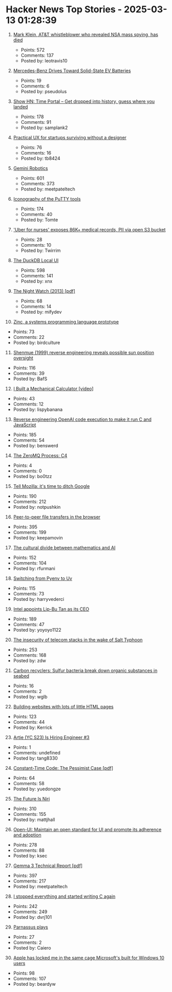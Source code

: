 # Hacker News Top Stories - 2025-03-13 01:28:39

1. [Mark Klein, AT&T whistleblower who revealed NSA mass spying, has died](https://www.eff.org/deeplinks/2025/03/memoriam-mark-klein-att-whistleblower-about-nsa-mass-spying)
   - Points: 572
   - Comments: 137
   - Posted by: leotravis10

2. [Mercedes-Benz Drives Toward Solid-State EV Batteries](https://spectrum.ieee.org/mercedes-benz)
   - Points: 19
   - Comments: 6
   - Posted by: pseudolus

3. [Show HN: Time Portal – Get dropped into history, guess where you landed](https://www.eggnog.ai/entertimeportal)
   - Points: 178
   - Comments: 91
   - Posted by: samplank2

4. [Practical UX for startups surviving without a designer](https://www.tibinotes.com/p/practical-ux-for-startups-surviving)
   - Points: 76
   - Comments: 16
   - Posted by: tb8424

5. [Gemini Robotics](https://deepmind.google/discover/blog/gemini-robotics-brings-ai-into-the-physical-world/)
   - Points: 601
   - Comments: 373
   - Posted by: meetpateltech

6. [Iconography of the PuTTY tools](https://www.chiark.greenend.org.uk/~sgtatham/quasiblog/putty-icons/)
   - Points: 174
   - Comments: 40
   - Posted by: Tomte

7. ['Uber for nurses' exposes 86K+ medical records, PII via open S3 bucket](https://www.websiteplanet.com/news/eshyft-report-breach/)
   - Points: 28
   - Comments: 10
   - Posted by: Twirrim

8. [The DuckDB Local UI](https://duckdb.org/2025/03/12/duckdb-ui.html)
   - Points: 598
   - Comments: 141
   - Posted by: xnx

9. [The Night Watch (2013) [pdf]](https://www.usenix.org/system/files/1311_05-08_mickens.pdf)
   - Points: 68
   - Comments: 14
   - Posted by: mifydev

10. [Zinc, a systems programming language prototype](https://sr.ht/~oconnor0/zinc/)
   - Points: 73
   - Comments: 22
   - Posted by: birdculture

11. [Shenmue (1999) reverse engineering reveals possible sun position oversight](https://wulinshu.com/2025/03/11/reverse-engineering-adventures-3-bug-or-not-bug/)
   - Points: 116
   - Comments: 39
   - Posted by: BafS

12. [I Built a Mechanical Calculator [video]](https://www.youtube.com/watch?v=E0pJST5mL3A)
   - Points: 43
   - Comments: 12
   - Posted by: lispybanana

13. [Reverse engineering OpenAI code execution to make it run C and JavaScript](https://twitter.com/benswerd/status/1899853533761200300)
   - Points: 185
   - Comments: 54
   - Posted by: benswerd

14. [The ZeroMQ Process: C4](https://hintjens.gitbooks.io/social-architecture/content/chapter4.html)
   - Points: 4
   - Comments: 0
   - Posted by: bo0tzz

15. [Tell Mozilla: it's time to ditch Google](https://mozillapetition.com/)
   - Points: 190
   - Comments: 212
   - Posted by: notpushkin

16. [Peer-to-peer file transfers in the browser](https://github.com/kern/filepizza)
   - Points: 395
   - Comments: 199
   - Posted by: keepamovin

17. [The cultural divide between mathematics and AI](https://sugaku.net/content/understanding-the-cultural-divide-between-mathematics-and-ai/)
   - Points: 152
   - Comments: 104
   - Posted by: rfurmani

18. [Switching from Pyenv to Uv](https://bluesock.org/~willkg/blog/dev/switch_pyenv_to_uv.html)
   - Points: 115
   - Comments: 73
   - Posted by: harryvederci

19. [Intel appoints Lip-Bu Tan as its CEO](https://www.reuters.com/technology/us-chipmaker-intel-appoints-lip-bu-tan-its-ceo-2025-03-12/)
   - Points: 189
   - Comments: 47
   - Posted by: yoyoyo1122

20. [The insecurity of telecom stacks in the wake of Salt Typhoon](https://soatok.blog/2025/03/12/on-the-insecurity-of-telecom-stacks-in-the-wake-of-salt-typhoon/)
   - Points: 253
   - Comments: 168
   - Posted by: zdw

21. [Carbon recyclers: Sulfur bacteria break down organic substances in seabed](https://phys.org/news/2025-03-earth-hidden-carbon-recyclers-sulfur.html)
   - Points: 16
   - Comments: 2
   - Posted by: wglb

22. [Building websites with lots of little HTML pages](https://blog.jim-nielsen.com/2025/lots-of-little-html-pages/)
   - Points: 123
   - Comments: 44
   - Posted by: Kerrick

23. [Artie (YC S23) Is Hiring Engineer #3](https://www.ycombinator.com/companies/artie/jobs/Vz704T1-founding-engineer-distributed-systems)
   - Points: 1
   - Comments: undefined
   - Posted by: tang8330

24. [Constant-Time Code: The Pessimist Case [pdf]](https://eprint.iacr.org/2025/435.pdf)
   - Points: 64
   - Comments: 58
   - Posted by: yuedongze

25. [The Future Is Niri](https://ersei.net/en/blog/niri)
   - Points: 310
   - Comments: 155
   - Posted by: mattjhall

26. [Open-UI: Maintain an open standard for UI and promote its adherence and adoption](https://github.com/openui/open-ui)
   - Points: 278
   - Comments: 88
   - Posted by: ksec

27. [Gemma 3 Technical Report [pdf]](https://storage.googleapis.com/deepmind-media/gemma/Gemma3Report.pdf)
   - Points: 397
   - Comments: 217
   - Posted by: meetpateltech

28. [I stopped everything and started writing C again](https://www.kmx.io/blog/why-stopped-everything-and-started-writing-C-again)
   - Points: 242
   - Comments: 249
   - Posted by: dvrj101

29. [Parnassus plays](https://en.wikipedia.org/wiki/Parnassus_plays)
   - Points: 27
   - Comments: 2
   - Posted by: Caiero

30. [Apple has locked me in the same cage Microsoft's built for Windows 10 users](https://www.theregister.com/2025/03/12/hardware_os_lockin_monopolies/)
   - Points: 98
   - Comments: 107
   - Posted by: beardyw

